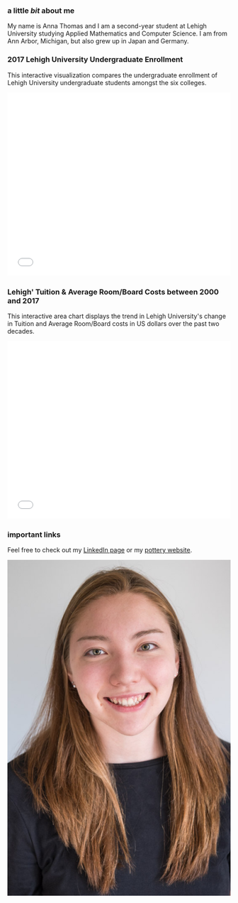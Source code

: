 ### **a little _bit_ about me**

My name is Anna Thomas and I am a second-year student at Lehigh University studying Applied Mathematics and Computer Science.
I am from Ann Arbor, Michigan, but also grew up in Japan and Germany. 

### 2017 Lehigh University Undergraduate Enrollment

This interactive visualization compares the undergraduate enrollment of Lehigh University undergraduate students amongst the six colleges.

<iframe title="Chart: 2017 Lehigh University Undergraduate Enrollment" aria-describedby="This pie chart shows the percentages of undergraduate enrollment in the six colleges of Lehigh University in 2017." id="datawrapper-chart-SpQMC" src="//datawrapper.dwcdn.net/SpQMC/1/" scrolling="no" frameborder="0" style="width: 0; min-width: 100% !important;" height="413"></iframe><script type="text/javascript">!function(){"use strict";window.addEventListener("message",function(a){if(void 0!==a.data["datawrapper-height"])for(var t in a.data["datawrapper-height"]){var e=document.getElementById("datawrapper-chart-"+t);e&&(e.style.height=a.data["datawrapper-height"][t]+"px")}})}();</script>

### Lehigh' Tuition & Average Room/Board Costs between 2000 and 2017

This interactive area chart displays the trend in Lehigh University's change in Tuition and Average Room/Board costs in US dollars over the past two decades.

<iframe title="Chart: Tuition &amp;amp; Average Room/Board at Lehigh University" aria-describedby="This area chart shows the Tuition costs (USD) and Average cost of Room/Board (USD) between 2000 and 2017. " id="datawrapper-chart-7oRnR" src="//datawrapper.dwcdn.net/7oRnR/1/" scrolling="no" frameborder="0" style="width: 0; min-width: 100% !important;" height="400"></iframe><script type="text/javascript">!function(){"use strict";window.addEventListener("message",function(a){if(void 0!==a.data["datawrapper-height"])for(var t in a.data["datawrapper-height"]){var e=document.getElementById("datawrapper-chart-"+t);e&&(e.style.height=a.data["datawrapper-height"][t]+"px")}})}();</script>

### **important links**

Feel free to check out my [LinkedIn page](www.linkedin.com/in/anna-thomas-391390166) or my [pottery website](claymakesmyday.weebly.com).

![image](https://github.com/AnnaKThomas/AnnaKThomas.github.io/blob/master/180529-4755.jpg)

